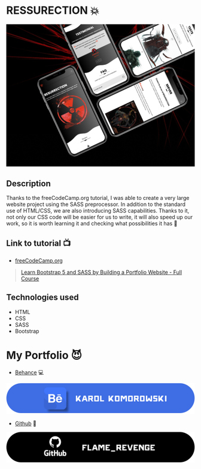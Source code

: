 # RESSURECTION :boom:
![ressurection_preview](RESSURECTION_1.png)

## Description
Thanks to the freeCodeCamp.org tutorial, I was able to create a very large website project using the SASS preprocessor. In addition to the standard use of HTML/CSS, we are also introducing SASS capabilities. Thanks to it, not only our CSS code will be easier for us to write, it will also speed up our work, so it is worth learning it and checking what possibilities it has :muscle:

## Link to tutorial :tv:

- [freeCodeCamp.org](https://www.youtube.com/@freecodecamp)

>[Learn Bootstrap 5 and SASS by Building a Portfolio Website - Full Course](https://www.youtube.com/watch?v=iJKCj8uAHz8&t=13530s&ab_channel=freeCodeCamp.org)
## Technologies used
- HTML
- CSS
- SASS
- Bootstrap

# My Portfolio :smiling_imp:
- [Behance](https://www.behance.net/karolkomor1b9a) :computer:

![Behance Profile](behance_banner.png)
- [Github](https://github.com/FLaMeREVENGE) :paw_prints:

![GitHub Profile](github_black_2.png)
